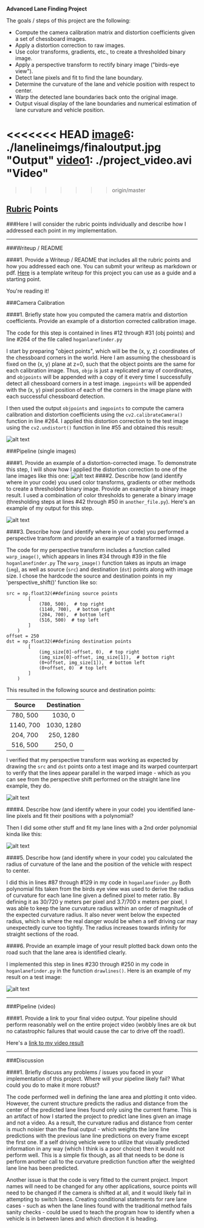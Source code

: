 **Advanced Lane Finding Project**

The goals / steps of this project are the following:

* Compute the camera calibration matrix and distortion coefficients given a set of chessboard images.
* Apply a distortion correction to raw images.
* Use color transforms, gradients, etc., to create a thresholded binary image.
* Apply a perspective transform to rectify binary image ("birds-eye view").
* Detect lane pixels and fit to find the lane boundary.
* Determine the curvature of the lane and vehicle position with respect to center.
* Warp the detected lane boundaries back onto the original image.
* Output visual display of the lane boundaries and numerical estimation of lane curvature and vehicle position.

[//]: # (Image References)

[image1]: ./lanelineimgs/undistort_output.png "Undistorted"
[image2]: ./lanelineimgs/testundistort.png "Road Transformed"
[image3]: ./lanelineimgs/binary.png "Binary Example"
[image4]: ./lanelineimgs/straightlinepersp.png "Warp Example"
[image5]: ./lanelineimgs/lanefit.png "Fit Visual"
<<<<<<< HEAD
[image6]: ./lanelineimgs/finaloutput.jpg "Output"
[video1]: ./project_video.avi "Video"
=======
[image6]: ./lanelineimgs/example_output.jpg "Output"
[video1]: ./project_video.mp4 "Video"
>>>>>>> origin/master

## [Rubric](https://review.udacity.com/#!/rubrics/571/view) Points
###Here I will consider the rubric points individually and describe how I addressed each point in my implementation.  

---
###Writeup / README

####1. Provide a Writeup / README that includes all the rubric points and how you addressed each one.  You can submit your writeup as markdown or pdf.  [Here](https://github.com/udacity/CarND-Advanced-Lane-Lines/blob/master/writeup_template.md) is a template writeup for this project you can use as a guide and a starting point.  

You're reading it!

###Camera Calibration

####1. Briefly state how you computed the camera matrix and distortion coefficients. Provide an example of a distortion corrected calibration image.

The code for this step is contained in lines #12 through #31 (obj points) and line #264 of the file called `hoganlanefinder.py`  

I start by preparing "object points", which will be the (x, y, z) coordinates of the chessboard corners in the world. Here I am assuming the chessboard is fixed on the (x, y) plane at z=0, such that the object points are the same for each calibration image.  Thus, `objp` is just a replicated array of coordinates, and `objpoints` will be appended with a copy of it every time I successfully detect all chessboard corners in a test image.  `imgpoints` will be appended with the (x, y) pixel position of each of the corners in the image plane with each successful chessboard detection.  

I then used the output `objpoints` and `imgpoints` to compute the camera calibration and distortion coefficients using the `cv2.calibrateCamera()` function in line #264.  I applied this distortion correction to the test image using the `cv2.undistort()` function in line #55 and obtained this result: 

![alt text][image1]

###Pipeline (single images)

####1. Provide an example of a distortion-corrected image.
To demonstrate this step, I will show how I applied the distortion correction to one of the lane images like this one:
![alt text][image2]
####2. Describe how (and identify where in your code) you used color transforms, gradients or other methods to create a thresholded binary image.  Provide an example of a binary image result.
I used a combination of color thresholds to generate a binary image (thresholding steps at lines #42 through #50 in `another_file.py`).  Here's an example of my output for this step.

![alt text][image3]

####3. Describe how (and identify where in your code) you performed a perspective transform and provide an example of a transformed image.

The code for my perspective transform includes a function called `warp_image()`, which appears in lines #34 through #39 in the file `hoganlanefinder.py` The `warp_image()` function takes as inputs an image (`img`), as well as source (`src`) and destination (`dst`) points along with image size.  I chose the hardcode the source and destination points in my 'perspective_shift()' function like so:

```
src = np.float32(##defining source points
        [
            (780, 500),  # top right
            (1140, 700),  # bottom right
            (204, 700),  # bottom left
            (516, 500)  # top left
        ]
    )
offset = 250
dst = np.float32(##defining destination points
        [
            (img_size[0]-offset, 0),  # top right
            (img_size[0]-offset, img_size[1]),  # bottom right
            (0+offset, img_size[1]),  # bottom left
            (0+offset, 0)  # top left
        ]
    )

```
This resulted in the following source and destination points:

| Source        | Destination   | 
|:-------------:|:-------------:| 
| 780, 500      | 1030, 0       | 
| 1140, 700     | 1030, 1280    |
| 204, 700      | 250, 1280     |
| 516, 500      | 250, 0        |

I verified that my perspective transform was working as expected by drawing the `src` and `dst` points onto a test image and its warped counterpart to verify that the lines appear parallel in the warped image - which as you can see from the perspective shift performed on the straight lane line example, they do.

![alt text][image4]

####4. Describe how (and identify where in your code) you identified lane-line pixels and fit their positions with a polynomial?

Then I did some other stuff and fit my lane lines with a 2nd order polynomial kinda like this:

![alt text][image5]

####5. Describe how (and identify where in your code) you calculated the radius of curvature of the lane and the position of the vehicle with respect to center.

I did this in lines #87 through #129 in my code in `hoganlanefinder.py` Both polynomial fits taken from the birds eye view was used to derive the radius of curvature for each lane line given a defined pixel to meter ratio. By defining it as 30/720 y meters per pixel and 3.7/700 x meters per pixel, I was able to keep the lane curvature radius within an order of magnitude of the expected curvature radius. It also never went below the expected radius, which is where the real danger would be when a self driving car may unexpectedly curve too tightly. The radius increases towards infinity for straight sections of the road.

####6. Provide an example image of your result plotted back down onto the road such that the lane area is identified clearly.

I implemented this step in lines #230 through #250 in my code in `hoganlanefinder.py` in the function `drawlines()`.  Here is an example of my result on a test image:

![alt text][image6]

---

###Pipeline (video)

####1. Provide a link to your final video output.  Your pipeline should perform reasonably well on the entire project video (wobbly lines are ok but no catastrophic failures that would cause the car to drive off the road!).

Here's a [link to my video result](./hoganlanefinding.avi)

---

###Discussion

####1. Briefly discuss any problems / issues you faced in your implementation of this project.  Where will your pipeline likely fail?  What could you do to make it more robust?

The code performed well in defining  the lane area and plotting it onto video. However, the current structure predicts the radius and distance from the center of the predicted lane lines found only using the current frame. This is an artifact of how I started the project to predict lane lines given an image and not a video. As a result, the curvature radius and distance from center is much noisier than the final output - which weights the lane line predictions with the previous lane line predictions on every frame except the first one. If a self driving vehicle were to utilize that visually predicted information in any way (which I think is a poor choice) then it would not perform well. This is a simple fix though, as all that needs to be done is perform another call to the curvature prediction function after the weighted lane line has been predicted. 

Another issue is that the code is very fitted to the current project. Import names will need to be changed for any other applications, source points will need to be changed if the camera is shifted at all, and it would likely fail in attempting to switch lanes. Creating conditional statements for rare lane cases - such as when the lane lines found with the traditional method fails sanity checks - could be used to teach the program how to identify when a vehicle is in between lanes and which direction it is heading.

